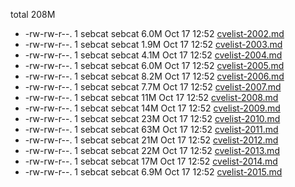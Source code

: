total 208M

* -rw-rw-r--. 1 sebcat sebcat 6.0M Oct 17 12:52 [cvelist-2002.md](cvelist-2002.md)
* -rw-rw-r--. 1 sebcat sebcat 1.9M Oct 17 12:52 [cvelist-2003.md](cvelist-2003.md)
* -rw-rw-r--. 1 sebcat sebcat 4.1M Oct 17 12:52 [cvelist-2004.md](cvelist-2004.md)
* -rw-rw-r--. 1 sebcat sebcat 6.0M Oct 17 12:52 [cvelist-2005.md](cvelist-2005.md)
* -rw-rw-r--. 1 sebcat sebcat 8.2M Oct 17 12:52 [cvelist-2006.md](cvelist-2006.md)
* -rw-rw-r--. 1 sebcat sebcat 7.7M Oct 17 12:52 [cvelist-2007.md](cvelist-2007.md)
* -rw-rw-r--. 1 sebcat sebcat  11M Oct 17 12:52 [cvelist-2008.md](cvelist-2008.md)
* -rw-rw-r--. 1 sebcat sebcat  14M Oct 17 12:52 [cvelist-2009.md](cvelist-2009.md)
* -rw-rw-r--. 1 sebcat sebcat  23M Oct 17 12:52 [cvelist-2010.md](cvelist-2010.md)
* -rw-rw-r--. 1 sebcat sebcat  63M Oct 17 12:52 [cvelist-2011.md](cvelist-2011.md)
* -rw-rw-r--. 1 sebcat sebcat  21M Oct 17 12:52 [cvelist-2012.md](cvelist-2012.md)
* -rw-rw-r--. 1 sebcat sebcat  22M Oct 17 12:52 [cvelist-2013.md](cvelist-2013.md)
* -rw-rw-r--. 1 sebcat sebcat  17M Oct 17 12:52 [cvelist-2014.md](cvelist-2014.md)
* -rw-rw-r--. 1 sebcat sebcat 6.9M Oct 17 12:52 [cvelist-2015.md](cvelist-2015.md)

